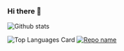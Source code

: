 ### Hi there 👋

<!--
**BITSDevops111/BITSdevops111** is a ✨ _special_ ✨ repository because its `README.md` (this file) appears on your GitHub profile.

Here are some ideas to get you started:

- 🔭 I’m currently working on ...
- 🌱 I’m currently learning ...
- 👯 I’m looking to collaborate on ...
- 🤔 I’m looking for help with ...
- 💬 Ask me about ...
- 📫 How to reach me: ...
- 😄 Pronouns: ...
- ⚡ Fun fact: ...
-->

![Github stats](https://github-readme-stats.vercel.app/api?username=BITSdevops111&theme=Gradient&show_icons=true&count_private=true)
<!--

// README.md
//used layout as compact -->

![Top Languages Card](https://github-readme-stats.vercel.app/api/top-langs/?username=BITSdevops111&layout=compact)      [![Repo name](https://github-readme-stats.vercel.app/api/pin/?username=BITSdevops111&repo=ss_assg_billing&show_owner=true)](https://github.com/BITSDevops111/ss_assg_billing)
